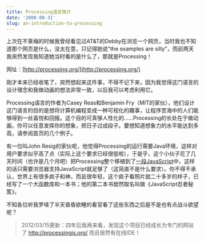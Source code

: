 ```yaml
---
title: Processing语言简介
date: '2008-08-31'
slug: an-introduction-to-processing
---
```


上次在不莱梅的时候我曾经看见过AT&T的Debby在浏览一个网页，当时我也不知道那个网页是什么，没太在意，只记得她说"the examples are silly"，而前两天我突然发现我知道她当时看的是什么了，那就是Processing！

网址：[http://processing.org/](http://processing.org/)

刚才本来已经收笔了，突然想起来这件事，不得不记下来，因为我觉得这门语言的设计理念和我做动画的想法非常一致，以后我可以考虑利用它。

Processing语言的作者为Casey Reas和Benjamin Fry（MIT的家伙），他们设计这门语言的目的是想将计算机编程变成一种可视化的趣事，让程序苦海中的人们能够得到一丝喜悦和回报。这个目的可真够人性化的……Processing的长处在于做动画，你可以任意发挥你的想象，把日子过成段子。要想知道想象力的水平能达到多高，请参阅首页的几个例子。

有一位叫John Resig的家伙呢，他觉得Processing的运行需要Java环境，这样对用户要求似乎高了点（实际上这个要求已经很低啦），于是乎，这个小伙子花了几天时间（也许是几个月吧）把Processing整个移植到了[一段JavaScript](http://ejohn.org/blog/processingjs/)中，这样的话只需要浏览器支持JavaScript就足够了（这简直不是什么要求）。你不得不承认，世界上有很多疯子和神，而且很年轻，这个疯子看照片就二十多岁的样子，已经写了一个大函数库和一本书；他的第二本书居然取名叫做《JavaScript忍者秘笈》。

不知各位听我罗嗦了半天昏昏欲睡的看官看了这些东西之后是不是也有点战斗欲望呢？

> 2012/03/15更新：四年后我再来看，发现这个项目已经成长为专门的网站了 <http://processingjs.org/> 而且居然有在线IDE！

